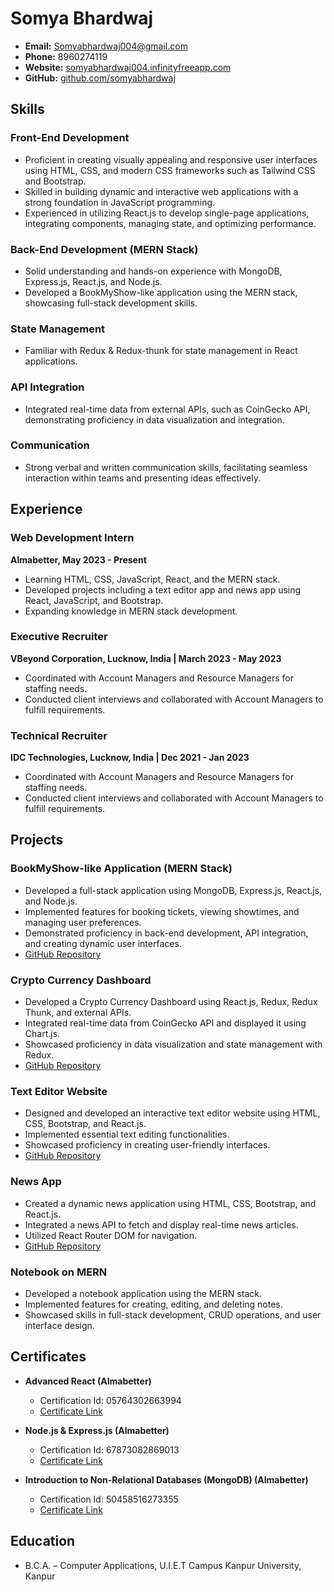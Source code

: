 # Somya Bhardwaj

- **Email:** Somyabhardwaj004@gmail.com
- **Phone:** 8960274119
- **Website:** [somyabhardwaj004.infinityfreeapp.com](http://somyabhardwaj004.infinityfreeapp.com)
- **GitHub:** [github.com/somyabhardwaj](https://github.com/somyabhardwaj)

## Skills

### Front-End Development

- Proficient in creating visually appealing and responsive user interfaces using HTML, CSS, and modern CSS frameworks such as Tailwind CSS and Bootstrap.
- Skilled in building dynamic and interactive web applications with a strong foundation in JavaScript programming.
- Experienced in utilizing React.js to develop single-page applications, integrating components, managing state, and optimizing performance.

### Back-End Development (MERN Stack)

- Solid understanding and hands-on experience with MongoDB, Express.js, React.js, and Node.js.
- Developed a BookMyShow-like application using the MERN stack, showcasing full-stack development skills.

### State Management

- Familiar with Redux & Redux-thunk for state management in React applications.

### API Integration

- Integrated real-time data from external APIs, such as CoinGecko API, demonstrating proficiency in data visualization and integration.

### Communication

- Strong verbal and written communication skills, facilitating seamless interaction within teams and presenting ideas effectively.

## Experience

### Web Development Intern
**Almabetter, May 2023 - Present**

- Learning HTML, CSS, JavaScript, React, and the MERN stack.
- Developed projects including a text editor app and news app using React, JavaScript, and Bootstrap.
- Expanding knowledge in MERN stack development.

### Executive Recruiter
**VBeyond Corporation, Lucknow, India | March 2023 - May 2023**

- Coordinated with Account Managers and Resource Managers for staffing needs.
- Conducted client interviews and collaborated with Account Managers to fulfill requirements.

### Technical Recruiter
**IDC Technologies, Lucknow, India | Dec 2021 - Jan 2023**

- Coordinated with Account Managers and Resource Managers for staffing needs.
- Conducted client interviews and collaborated with Account Managers to fulfill requirements.

## Projects

### BookMyShow-like Application (MERN Stack)

- Developed a full-stack application using MongoDB, Express.js, React.js, and Node.js.
- Implemented features for booking tickets, viewing showtimes, and managing user preferences.
- Demonstrated proficiency in back-end development, API integration, and creating dynamic user interfaces.
- [GitHub Repository](https://github.com/somyabhardwaj/bookMyShow-Capstone-2)

### Crypto Currency Dashboard

- Developed a Crypto Currency Dashboard using React.js, Redux, Redux Thunk, and external APIs.
- Integrated real-time data from CoinGecko API and displayed it using Chart.js.
- Showcased proficiency in data visualization and state management with Redux.
- [GitHub Repository](https://github.com/somyabhardwaj/Crypto-Capstone-1)

### Text Editor Website

- Designed and developed an interactive text editor website using HTML, CSS, Bootstrap, and React.js.
- Implemented essential text editing functionalities.
- Showcased proficiency in creating user-friendly interfaces.
- [GitHub Repository](https://github.com/somyabhardwaj/Text-Editor-React)

### News App

- Created a dynamic news application using HTML, CSS, Bootstrap, and React.js.
- Integrated a news API to fetch and display real-time news articles.
- Utilized React Router DOM for navigation.
- [GitHub Repository](https://github.com/somyabhardwaj/NewsCenter-React)

### Notebook on MERN

- Developed a notebook application using the MERN stack.
- Implemented features for creating, editing, and deleting notes.
- Showcased skills in full-stack development, CRUD operations, and user interface design.

## Certificates

- **Advanced React (Almabetter)**
  - Certification Id: 05764302663994
  - [Certificate Link](https://drive.google.com/file/d/1lqiIRR27KkRlTCtvHFwnzsRPvDDoQHPJ/view)

- **Node.js & Express.js (Almabetter)**
  - Certification Id: 67873082869013
  - [Certificate Link](https://drive.google.com/file/d/1Zub4X8HShcqrH4KSU2gS-pTtlK2Ltdko/view)

- **Introduction to Non-Relational Databases (MongoDB) (Almabetter)**
  - Certification Id: 50458516273355
  - [Certificate Link](https://drive.google.com/file/d/1OLEaU8U2LlmOzUDgz09C5GnGFyAbJYyq/view)

## Education

- B.C.A. – Computer Applications, U.I.E.T Campus Kanpur University, Kanpur
